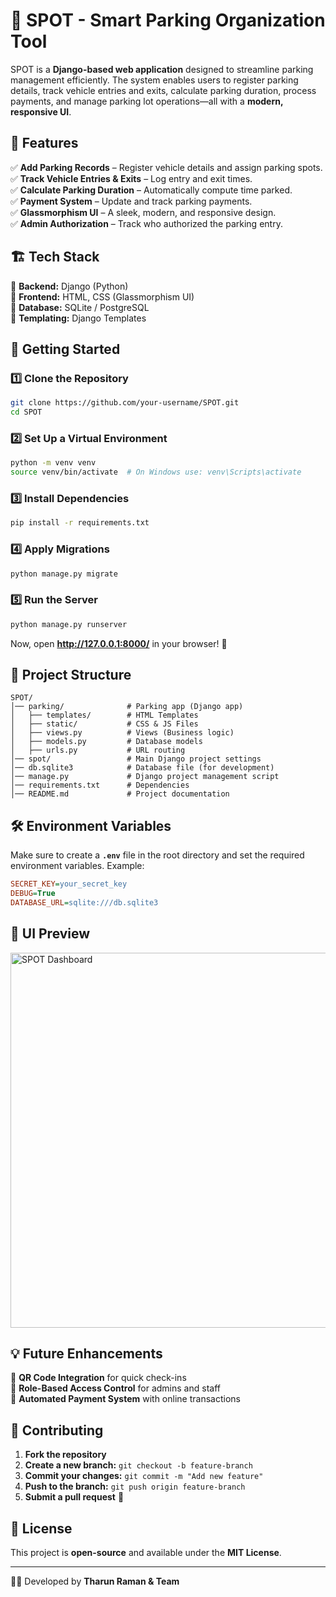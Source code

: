 
# 🚗 SPOT - Smart Parking Organization Tool  

SPOT is a **Django-based web application** designed to streamline parking management efficiently. The system enables users to register parking details, track vehicle entries and exits, calculate parking duration, process payments, and manage parking lot operations—all with a **modern, responsive UI**.  

## 📌 Features  
✅ **Add Parking Records** – Register vehicle details and assign parking spots.  
✅ **Track Vehicle Entries & Exits** – Log entry and exit times.  
✅ **Calculate Parking Duration** – Automatically compute time parked.  
✅ **Payment System** – Update and track parking payments.  
✅ **Glassmorphism UI** – A sleek, modern, and responsive design.  
✅ **Admin Authorization** – Track who authorized the parking entry.  

## 🏗️ Tech Stack  
🔹 **Backend:** Django (Python)  
🔹 **Frontend:** HTML, CSS (Glassmorphism UI)  
🔹 **Database:** SQLite / PostgreSQL  
🔹 **Templating:** Django Templates  

## 🚀 Getting Started  

### 1️⃣ Clone the Repository  
```sh
git clone https://github.com/your-username/SPOT.git
cd SPOT
```

### 2️⃣ Set Up a Virtual Environment  
```sh
python -m venv venv
source venv/bin/activate  # On Windows use: venv\Scripts\activate
```

### 3️⃣ Install Dependencies  
```sh
pip install -r requirements.txt
```

### 4️⃣ Apply Migrations  
```sh
python manage.py migrate
```

### 5️⃣ Run the Server  
```sh
python manage.py runserver
```
Now, open **http://127.0.0.1:8000/** in your browser! 🚀  

## 📂 Project Structure  
```
SPOT/
│── parking/              # Parking app (Django app)
│   ├── templates/        # HTML Templates
│   ├── static/           # CSS & JS Files
│   ├── views.py          # Views (Business logic)
│   ├── models.py         # Database models
│   ├── urls.py           # URL routing
│── spot/                 # Main Django project settings
│── db.sqlite3            # Database file (for development)
│── manage.py             # Django project management script
│── requirements.txt      # Dependencies
│── README.md             # Project documentation
```

## 🛠️ Environment Variables  
Make sure to create a **`.env`** file in the root directory and set the required environment variables. Example:  
```ini
SECRET_KEY=your_secret_key
DEBUG=True
DATABASE_URL=sqlite:///db.sqlite3
```

## 📸 UI Preview  
<img src="screenshot.png" alt="SPOT Dashboard" width="600">  

## 💡 Future Enhancements  
🔹 **QR Code Integration** for quick check-ins  
🔹 **Role-Based Access Control** for admins and staff  
🔹 **Automated Payment System** with online transactions  

## 🤝 Contributing  
1. **Fork the repository**  
2. **Create a new branch:** `git checkout -b feature-branch`  
3. **Commit your changes:** `git commit -m "Add new feature"`  
4. **Push to the branch:** `git push origin feature-branch`  
5. **Submit a pull request** 🚀  

## 📜 License  
This project is **open-source** and available under the **MIT License**.  

---

👨‍💻 Developed by **Tharun Raman & Team**  
